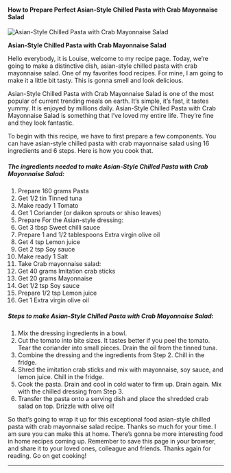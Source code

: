             

#### How to Prepare Perfect Asian-Style Chilled Pasta with Crab Mayonnaise Salad

![Asian-Style Chilled Pasta with Crab Mayonnaise Salad](https://img-global.cpcdn.com/recipes/5589767556169728/751x532cq70/asian-style-chilled-pasta-with-crab-mayonnaise-salad-recipe-main-photo.jpg)

**Asian-Style Chilled Pasta with Crab Mayonnaise Salad**

Hello everybody, it is Louise, welcome to my recipe page. Today, we’re going to make a distinctive dish, asian-style chilled pasta with crab mayonnaise salad. One of my favorites food recipes. For mine, I am going to make it a little bit tasty. This is gonna smell and look delicious.

Asian-Style Chilled Pasta with Crab Mayonnaise Salad is one of the most popular of current trending meals on earth. It’s simple, it’s fast, it tastes yummy. It is enjoyed by millions daily. Asian-Style Chilled Pasta with Crab Mayonnaise Salad is something that I’ve loved my entire life. They’re fine and they look fantastic.

To begin with this recipe, we have to first prepare a few components. You can have asian-style chilled pasta with crab mayonnaise salad using 16 ingredients and 6 steps. Here is how you cook that.

##### The ingredients needed to make Asian-Style Chilled Pasta with Crab Mayonnaise Salad:

1.  Prepare 160 grams Pasta
2.  Get 1/2 tin Tinned tuna
3.  Make ready 1 Tomato
4.  Get 1 Coriander (or daikon sprouts or shiso leaves)
5.  Prepare For the Asian-style dressing:
6.  Get 3 tbsp Sweet chilli sauce
7.  Prepare 1 and 1/2 tablespoons Extra virgin olive oil
8.  Get 4 tsp Lemon juice
9.  Get 2 tsp Soy sauce
10.  Make ready 1 Salt
11.  Take Crab mayonnaise salad:
12.  Get 40 grams Imitation crab sticks
13.  Get 20 grams Mayonnaise
14.  Get 1/2 tsp Soy sauce
15.  Prepare 1/2 tsp Lemon juice
16.  Get 1 Extra virgin olive oil

##### Steps to make Asian-Style Chilled Pasta with Crab Mayonnaise Salad:

1.  Mix the dressing ingredients in a bowl.
2.  Cut the tomato into bite sizes. It tastes better if you peel the tomato. Tear the coriander into small pieces. Drain the oil from the tinned tuna.
3.  Combine the dressing and the ingredients from Step 2. Chill in the fridge.
4.  Shred the imitation crab sticks and mix with mayonnaise, soy sauce, and lemon juice. Chill in the fridge.
5.  Cook the pasta. Drain and cool in cold water to firm up. Drain again. Mix with the chilled dressing from Step 3.
6.  Transfer the pasta onto a serving dish and place the shredded crab salad on top. Drizzle with olive oil!

So that’s going to wrap it up for this exceptional food asian-style chilled pasta with crab mayonnaise salad recipe. Thanks so much for your time. I am sure you can make this at home. There’s gonna be more interesting food in home recipes coming up. Remember to save this page in your browser, and share it to your loved ones, colleague and friends. Thanks again for reading. Go on get cooking!

* * *